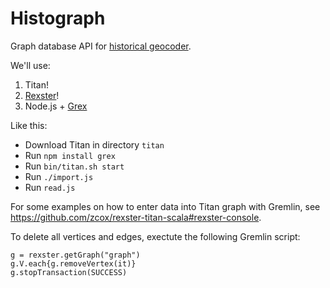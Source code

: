# Histograph

Graph database API for [historical geocoder](https://github.com/erfgoed-en-locatie/historische-geocoder/).

We'll use:

1. Titan!
2. [Rexster](https://github.com/thinkaurelius/titan/wiki/Rexster-Graph-Server)!
3. Node.js + [Grex](https://github.com/jbmusso/grex)

Like this:

- Download Titan in directory `titan`
- Run `npm install grex`
- Run `bin/titan.sh start`
- Run `./import.js`
- Run `read.js`

For some examples on how to enter data into Titan graph with Gremlin, see https://github.com/zcox/rexster-titan-scala#rexster-console.

To delete all vertices and edges, exectute the following Gremlin script:

    g = rexster.getGraph("graph")
    g.V.each{g.removeVertex(it)}
    g.stopTransaction(SUCCESS)
